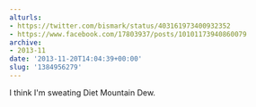 ```yaml
---
alturls:
- https://twitter.com/bismark/status/403161973400932352
- https://www.facebook.com/17803937/posts/10101173940860079
archive:
- 2013-11
date: '2013-11-20T14:04:39+00:00'
slug: '1384956279'
---
```


I think I'm sweating Diet Mountain Dew.

